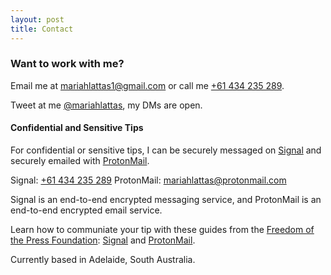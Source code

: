 ```yaml
---
layout: post
title: Contact
---
```


### Want to work with me?

Email me at [mariahlattas1@gmail.com](mailto:mariahlattas1@gmail.com) or call me [+61 434 235 289](tel:61434235289).

Tweet at me [@mariahlattas](https://twitter.com/mariahlattas), my DMs are open.

#### Confidential and Sensitive Tips

For confidential or sensitive tips, I can be securely messaged on [Signal](https://signal.org) and securely emailed with [ProtonMail](https://protonmail.com). 

Signal: [+61 434 235 289](sgnl://text:+61434235289)
ProtonMail: [mariahlattas@protonmail.com](mailto:mariahlattas@protonmail.com)

Signal is an end-to-end encrypted messaging service, and ProtonMail is an end-to-end encrypted email service. 

Learn how to communiate your tip with these guides from the [Freedom of the Press Foundation](https://freedom.press/donate): [Signal](https://freedom.press/news/signal-beginners/) and [ProtonMail](https://freedom.press/training/protonmail-pro/).

Currently based in Adelaide, South Australia. 